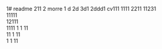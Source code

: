 1# readme 211
2 morre
1 d
2d
3d1 
2ddd1
cv111 
1111 
2211 
11231  
11111  
12111   
1111
1  1
11  
11
1
11   
1
1
11
 
